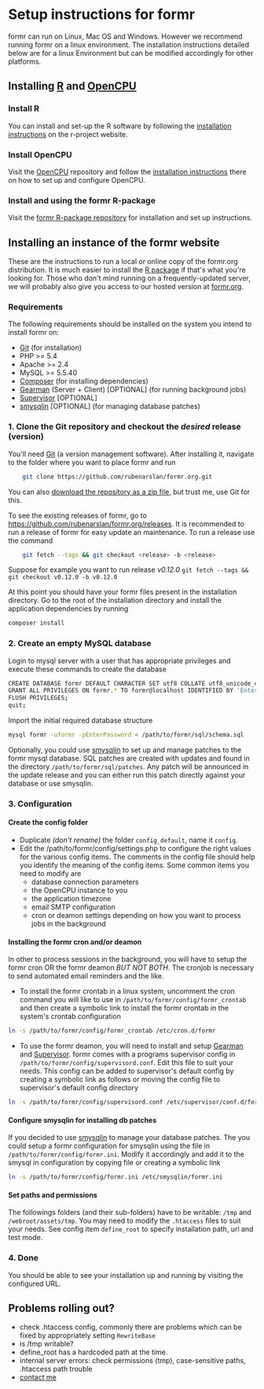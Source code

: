 # Setup instructions for formr

formr can run on Linux, Mac OS and Windows. However we recommend running formr on a linux environment. The installation instructions detailed
below are for a linux Environment but can be modified accordingly for other platforms.

## Installing [R](http://www.r-project.org/) and [OpenCPU](https://public.opencpu.org/pages/)

### Install R

You can install and set-up the R software by following the [installation instructions](https://cran.r-project.org/bin/linux/) on the r-project website.

### Install OpenCPU

Visit the [OpenCPU](https://github.com/jeroenooms/opencpu/) repository and follow the [installation instructions](https://github.com/jeroenooms/opencpu/blob/master/README.md) there on how to set up and configure OpenCPU.

### Install and using the formr R-package

Visit the [formr R-package repository](https://github.com/rubenarslan/formr) for installation and set up instructions.


## Installing an instance of the formr website

These are the instructions to run a local or online copy of the formr.org distribution. It is much easier to
install the [R package](https://github.com/rubenarslan/formr) if that's what you're looking for.
Those who don't mind running on a frequently-updated server, we will probably also give you access to our hosted version
at [formr.org](https://formr.org).

### Requirements

The following requirements should be installed on the system you intend to install formr on:

* [Git](http://git-scm.com/) (for installation)
* PHP >= 5.4
* Apache >= 2.4
* MySQL >= 5.5.40
* [Composer](https://getcomposer.org/) (for installing dependencies)
* [Gearman](http://gearman.org/) (Server + Client) [OPTIONAL] (for running background jobs)
* [Supervisor](http://supervisord.org/) [OPTIONAL]
* [smysqlin](https://bitbucket.org/cyriltata/smysqlin) [OPTIONAL] (for managing database patches)

### 1. Clone the Git repository and checkout the *desired* release (version)

You'll need [Git](http://git-scm.com/) (a version management software). After installing it, navigate to the folder where you want to place formr and run
```sh
    git clone https://github.com/rubenarslan/formr.org.git
```

You can also [download the repository as a zip file](https://github.com/rubenarslan/formr/archive/master.zip), but trust me, use Git for this.

To see the existing releases of formr, go to https://github.com/rubenarslan/formr.org/releases. It is recommended to run a release of formr for easy update an maintenance. To run a release use the command
```sh
    git fetch --tags && git checkout <release> -b <release>
```
Suppose for example you want to run release *v0.12.0* `git fetch --tags && git checkout v0.12.0 -b v0.12.0`

At this point you should have your formr files present in the installation directory. Go to the root of the installation directory and install the application dependencies by running

```sh
composer install
```
	

### 2. Create an empty MySQL database

Login to mysql server with a user that has appropriate privileges and execute these commands to create the database

```sh
CREATE DATABASE formr DEFAULT CHARACTER SET utf8 COLLATE utf8_unicode_ci;
GRANT ALL PRIVILEGES ON formr.* TO formr@localhost IDENTIFIED BY 'EnterPassword';
FLUSH PRIVILEGES;
quit;
```
Import the initial required database structure

```sh
mysql formr -uformr -pEnterPassword < /path/to/formr/sql/schema.sql
```

Optionally, you could use [smysqlin](https://bitbucket.org/cyriltata/smysqlin) to set up and manage patches to the formr mysql database.
SQL patches are created with updates and found in the directory `/path/to/formr/sql/patches`. Any patch will be announced in the update release and you can either run this patch directly against your database or use smysqlin.

### 3. Configuration

#### Create the config folder

* Duplicate *(don't rename)* the folder `config_default`, name it `config`.
* Edit the /path/to/formr/config/settings.php to configure the right values for the various config items. The comments in the config file should help you identify the meaning of the config items. Some common items you need to modify are
  * database connection parameters
  * the OpenCPU instance to you
  * the application timezone
  * email SMTP configuration
  * cron or deamon settings depending on how you want to process jobs in the background

#### Installing the formr cron and/or deamon

In other to process sessions in the background, you will have to setup the formr cron OR the formr deamon *BUT NOT BOTH*. The cronjob is necessary to send automated email reminders and the like.

* To install the formr crontab in a linux system, uncomment the cron command you will like to use in `/path/to/formr/config/formr_crontab` and then
create a symbolic link to install the formr crontab in the system's crontab configuration 
```sh
ln -s /path/to/formr/config/formr_crontab /etc/cron.d/formr
```
* To use the formr deamon, you will need to install and setup [Gearman](http://gearman.org/) and [Supervisor](http://supervisord.org/).
formr comes with a programs supervisor config in `/path/to/formr/config/supervisord.conf`. Edit this file to suit your needs. This config can be added to supervisor's default
config by creating a symbolic link as follows or moving the config file to supervisor's default config directory
```sh
ln -s /path/to/formr/config/supervisord.conf /etc/supervisor/conf.d/formr.conf
```

#### Configure smysqlin for installing db patches
If you decided to use [smysqlin](https://bitbucket.org/cyriltata/smysqlin) to manage your database patches. The you could setup a formr configuration
for smysqlin using the file in `/path/to/formr/config/formr.ini`. Modify it accordingly and add it to the smysql in configuration by copying file or creating a symbolic link
```sh
ln -s /path/to/formr/config/formr.ini /etc/smysqlin/formr.ini
```

#### Set paths and permissions
The followings folders (and their sub-folders) have to be writable: `/tmp` and `/webroot/assets/tmp`.
You may need to modify the `.htaccess` files to suit your needs.
See config item `define_root` to specify installation path, url and test mode.

### 4. Done
You should be able to see your installation up and running by visiting the configured URL.


## Problems rolling out?
* check .htaccess config, commonly there are problems which can be fixed by appropriately setting `RewriteBase`
* is /tmp writable?
* define_root has a hardcoded path at the time.
* internal server errors: check permissions (tmp), case-sensitive paths, .htaccess path trouble
* [contact me](https://psych.uni-goettingen.de/en/biopers/team/arslan)